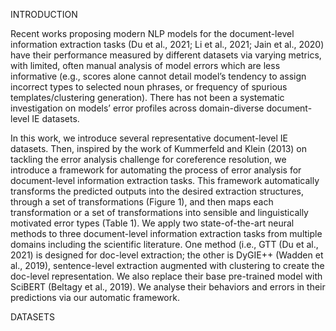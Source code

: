 INTRODUCTION

Recent works proposing modern NLP models for the document-level information extraction tasks (Du et al., 2021; Li et al., 2021; Jain et al., 2020) have their performance measured by different datasets via varying metrics, with limited, often manual analysis of model errors which are less informative (e.g., scores alone cannot detail model’s tendency to assign incorrect types to selected noun phrases, or frequency of spurious templates/clustering generation). There has not been a systematic investigation on models’ error profiles across domain-diverse document-level IE datasets.

In this work, we introduce several representative document-level IE datasets. Then, inspired by the work of Kummerfeld and Klein (2013) on tackling the error analysis challenge for coreference resolution, we introduce a framework for automating the process of error analysis for document-level information extraction tasks. This framework automatically transforms the predicted outputs into the desired extraction structures, through a set of transformations (Figure 1), and then maps each transformation or a set of transformations into sensible and linguistically motivated error types (Table 1). We apply two state-of-the-art neural methods to three document-level information extraction tasks from multiple domains including the scientific literature. One method (i.e., GTT (Du et al., 2021) is designed for doc-level extraction; the other is DyGIE++ (Wadden et al., 2019), sentence-level extraction augmented with clustering to create the doc-level representation. We also replace their base pre-trained model with SciBERT (Beltagy et al., 2019). We analyse their behaviors and errors in their predictions via our automatic framework.

DATASETS
